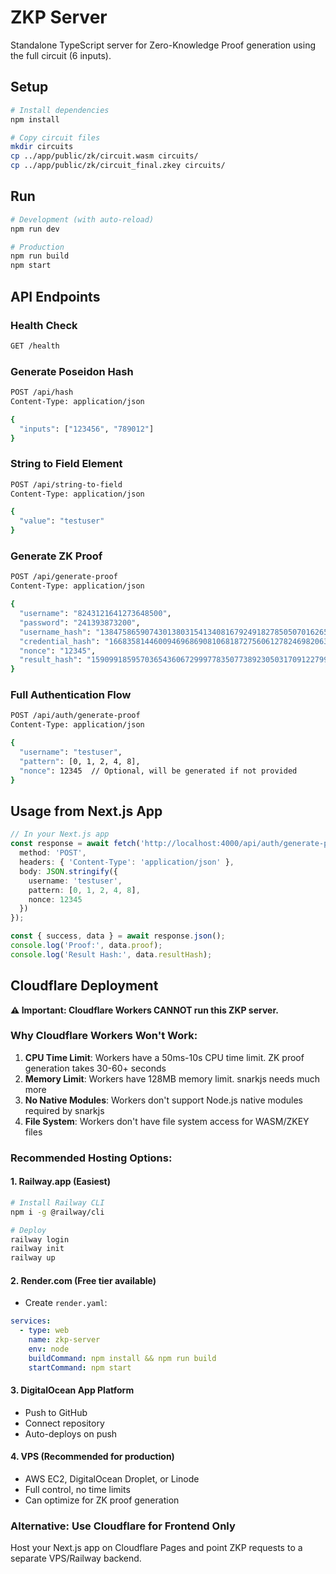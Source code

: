 # ZKP Server

Standalone TypeScript server for Zero-Knowledge Proof generation using the full circuit (6 inputs).

## Setup

```bash
# Install dependencies
npm install

# Copy circuit files
mkdir circuits
cp ../app/public/zk/circuit.wasm circuits/
cp ../app/public/zk/circuit_final.zkey circuits/
```

## Run

```bash
# Development (with auto-reload)
npm run dev

# Production
npm run build
npm start
```

## API Endpoints

### Health Check
```bash
GET /health
```

### Generate Poseidon Hash
```bash
POST /api/hash
Content-Type: application/json

{
  "inputs": ["123456", "789012"]
}
```

### String to Field Element
```bash
POST /api/string-to-field
Content-Type: application/json

{
  "value": "testuser"
}
```

### Generate ZK Proof
```bash
POST /api/generate-proof
Content-Type: application/json

{
  "username": "8243121641273648500",
  "password": "241393873200",
  "username_hash": "13847586590743013803154134081679249182785050701626568920381050338933177863536",
  "credential_hash": "16683581446009469686908106818727560612782469820634727882505649290762305376220",
  "nonce": "12345",
  "result_hash": "15909918595703654360672999778350773892305031709122799013243453348302220720359"
}
```

### Full Authentication Flow
```bash
POST /api/auth/generate-proof
Content-Type: application/json

{
  "username": "testuser",
  "pattern": [0, 1, 2, 4, 8],
  "nonce": 12345  // Optional, will be generated if not provided
}
```

## Usage from Next.js App

```typescript
// In your Next.js app
const response = await fetch('http://localhost:4000/api/auth/generate-proof', {
  method: 'POST',
  headers: { 'Content-Type': 'application/json' },
  body: JSON.stringify({
    username: 'testuser',
    pattern: [0, 1, 2, 4, 8],
    nonce: 12345
  })
});

const { success, data } = await response.json();
console.log('Proof:', data.proof);
console.log('Result Hash:', data.resultHash);
```

## Cloudflare Deployment

**⚠️ Important: Cloudflare Workers CANNOT run this ZKP server.**

### Why Cloudflare Workers Won't Work:
1. **CPU Time Limit**: Workers have a 50ms-10s CPU time limit. ZK proof generation takes 30-60+ seconds
2. **Memory Limit**: Workers have 128MB memory limit. snarkjs needs much more
3. **No Native Modules**: Workers don't support Node.js native modules required by snarkjs
4. **File System**: Workers don't have file system access for WASM/ZKEY files

### Recommended Hosting Options:

#### 1. **Railway.app** (Easiest)
```bash
# Install Railway CLI
npm i -g @railway/cli

# Deploy
railway login
railway init
railway up
```

#### 2. **Render.com** (Free tier available)
- Create `render.yaml`:
```yaml
services:
  - type: web
    name: zkp-server
    env: node
    buildCommand: npm install && npm run build
    startCommand: npm start
```

#### 3. **DigitalOcean App Platform**
- Push to GitHub
- Connect repository
- Auto-deploys on push

#### 4. **VPS (Recommended for production)**
- AWS EC2, DigitalOcean Droplet, or Linode
- Full control, no time limits
- Can optimize for ZK proof generation

### Alternative: Use Cloudflare for Frontend Only
Host your Next.js app on Cloudflare Pages and point ZKP requests to a separate VPS/Railway backend.
